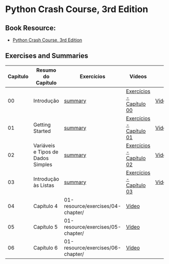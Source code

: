 # Python Crash Course, 3rd Edition

## Book Resource:

- [Python Crash Course, 3rd Edition](https://www.amazon.com.br/Python-Crash-Course-Eric-Matthes/dp/1718502702)


## Exercises and Summaries

| Capítulo  |  Resumo do Capítulo  |  Exercícios  |  Vídeos  |   |
|---|---|---|---|---|
| 00 | Introdução | [summary](https://github.com/glaucia86/python-studies/blob/main/01-resource/exercises/00-introduction/summary.md)| [Exercícios - Capítulo 00]() | [Vídeo](https://youtube.com/live/ueT2buY1Koo) |
| 01 | Getting Started | [summary](https://github.com/glaucia86/python-studies/blob/main/01-resource/exercises/01-chapter/summary.md)| [Exercícios - Capítulo 01](https://github.com/glaucia86/python-studies/tree/main/01-resource/exercises/01-chapter/01-sample) | [Vídeo](https://youtube.com/live/ueT2buY1Koo) |
| 02 | Variáveis e Tipos de Dados Simples | [summary](https://github.com/glaucia86/python-studies/blob/main/01-resource/exercises/02-chapter/summary.md) | [Exercícios - Capítulo 02](https://github.com/glaucia86/python-studies/tree/main/01-resource/exercises/02-chapter/02-sample) | [Vídeo](https://youtube.com/live/ueT2buY1Koo) |
| 03 | Introdução às Listas | [summary](https://github.com/glaucia86/python-studies/blob/main/01-resource/exercises/03-chapter/summary.md) | [Exercícios - Capítulo 03](https://github.com/glaucia86/python-studies/tree/main/01-resource/exercises/03-chapter/03-sample) | [Vídeo](https://youtube.com/live/ueT2buY1Koo) |
| 04 | Capítulo 4 | 01-resource/exercises/04-chapter/ | [Vídeo]() |   |
| 05 | Capítulo 5 | 01-resource/exercises/05-chapter/ | [Vídeo]() |   |
| 06 | Capítulo 6 | 01-resource/exercises/06-chapter/ | [Vídeo]() |   |
